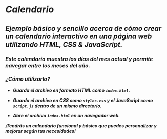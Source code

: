 # _Calendario_

## **_Ejemplo básico y sencillo acerca de cómo crear un calendario interactivo en una página web utilizando HTML, CSS & JavaScript._**

### **_Este calendario muestra los días del mes actual y permite navegar entre los meses del año._**

### **_¿Cómo utilizarlo?_**

- **_Guarda el archivo en formato HTML como ```index.html```._**
  
- **_Guarda el archivo en CSS como ```styles.css``` y el JavaScript como ```script.js``` dentro de un mismo directorio._**
  
- **_Abre el archivo ```index.html``` en un navegador web._**
  
**_¡Tendrás un calendario funcional y básico que puedes personalizar y mejorar según tus necesidades!_**
